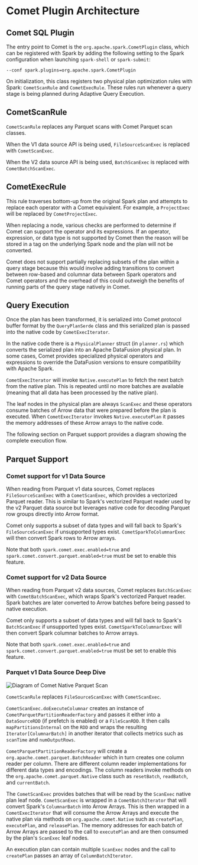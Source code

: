 <!--
Licensed to the Apache Software Foundation (ASF) under one
or more contributor license agreements.  See the NOTICE file
distributed with this work for additional information
regarding copyright ownership.  The ASF licenses this file
to you under the Apache License, Version 2.0 (the
"License"); you may not use this file except in compliance
with the License.  You may obtain a copy of the License at

  http://www.apache.org/licenses/LICENSE-2.0

Unless required by applicable law or agreed to in writing,
software distributed under the License is distributed on an
"AS IS" BASIS, WITHOUT WARRANTIES OR CONDITIONS OF ANY
KIND, either express or implied.  See the License for the
specific language governing permissions and limitations
under the License.
-->

# Comet Plugin Architecture

## Comet SQL Plugin

The entry point to Comet is the `org.apache.spark.CometPlugin` class, which can be registered with Spark by adding the 
following setting to the Spark configuration when launching `spark-shell` or `spark-submit`:

```
--conf spark.plugins=org.apache.spark.CometPlugin
```

On initialization, this class registers two physical plan optimization rules with Spark: `CometScanRule` 
and `CometExecRule`. These rules run whenever a query stage is being planned during Adaptive Query Execution.

## CometScanRule

`CometScanRule` replaces any Parquet scans with Comet Parquet scan classes.

When the V1 data source API is being used, `FileSourceScanExec` is replaced with `CometScanExec`.

When the V2 data source API is being used, `BatchScanExec` is replaced with `CometBatchScanExec`.

## CometExecRule

This rule traverses bottom-up from the original Spark plan and attempts to replace each operator with a Comet equivalent.
For example, a `ProjectExec` will be replaced by `CometProjectExec`.

When replacing a node, various checks are performed to determine if Comet can support the operator and its expressions.
If an operator, expression, or data type is not supported by Comet then the reason will be stored in a tag on the
underlying Spark node and the plan will not be converted.

Comet does not support partially replacing subsets of the plan within a query stage because this would involve adding
transitions to convert between row-based and columnar data between Spark operators and Comet operators and the overhead
of this could outweigh the benefits of running parts of the query stage natively in Comet.

## Query Execution

Once the plan has been transformed, it is serialized into Comet protocol buffer format by the `QueryPlanSerde` class
and this serialized plan is passed into the native code by `CometExecIterator`.

In the native code there is a `PhysicalPlanner` struct (in `planner.rs`) which converts the serialized plan into an
Apache DataFusion physical plan. In some cases, Comet provides specialized physical operators and expressions to
override the DataFusion versions to ensure compatibility with Apache Spark.

`CometExecIterator` will invoke `Native.executePlan` to fetch the next batch from the native plan. This is repeated 
until no more batches are available (meaning that all data has been processed by the native plan).

The leaf nodes in the physical plan are always `ScanExec` and these operators consume batches of Arrow data that were 
prepared before the plan is executed. When `CometExecIterator` invokes `Native.executePlan` it passes the memory 
addresses of these Arrow arrays to the native code.

The following section on Parquet support provides a diagram showing the complete execution flow.

## Parquet Support

### Comet support for v1 Data Source

When reading from Parquet v1 data sources, Comet replaces `FileSourceScanExec` with a `CometScanExec`, which provides 
a vectorized Parquet reader. This is similar to Spark's vectorized Parquet reader used by the v2 Parquet data source 
but leverages native code for decoding Parquet row groups directly into Arrow format.

Comet only supports a subset of data types and will fall back to Spark's `FileSourceScanExec` if unsupported types 
exist. `CometSparkToColumnarExec` will then convert Spark rows to Arrow arrays.

Note that both `spark.comet.exec.enabled=true` and `spark.comet.convert.parquet.enabled=true` must be set to enable
this feature.

### Comet support for v2 Data Source

When reading from Parquet v2 data sources, Comet replaces `BatchScanExec` with `CometBatchScanExec`, which wraps 
Spark's vectorized Parquet reader. Spark batches are later converted to Arrow batches before being passed to native 
execution.

Comet only supports a subset of data types and will fall back to Spark's `BatchScanExec` if unsupported types
exist. `CometSparkToColumnarExec` will then convert Spark columnar batches to Arrow arrays. 

Note that both `spark.comet.exec.enabled=true` and `spark.comet.convert.parquet.enabled=true` must be set to enable
this feature.

### Parquet v1 Data Source Deep Dive

![Diagram of Comet Native Parquet Scan](../../_static/images/CometNativeParquetScan.drawio.png)

`CometScanRule` replaces `FileSourceScanExec` with `CometScanExec`.

`CometScanExec.doExecuteColumnar` creates an instance of `CometParquetPartitionReaderFactory` and passes it either 
into a `DataSourceRDD` (if prefetch is enabled) or a `FileScanRDD`. It then calls `mapPartitionsInternal` on the 
`RDD` and wraps the resulting `Iterator[ColumnarBatch]` in another iterator that collects metrics such as `scanTime`
and `numOutputRows`.

`CometParquetPartitionReaderFactory` will create a `org.apache.comet.parquet.BatchReader` which in turn creates one
column reader per column. There are different column reader implementations for different data types and encodings. The
column readers invoke methods on the `org.apache.comet.parquet.Native` class such as `resetBatch`, `readBatch`, 
and `currentBatch`.

The `CometScanExec` provides batches that will be read by the `ScanExec` native plan leaf node. `CometScanExec` is 
wrapped in a `CometBatchIterator` that will convert Spark's `ColumnarBatch` into Arrow Arrays. This is then wrapped in
a `CometExecIterator` that will consume the Arrow Arrays and execute the native plan via methods on 
`org.apache.comet.Native` such as `createPlan`, `executePlan`, and `releasePlan`. The memory addresses for each batch of
Arrow Arrays are passed to the call to `executePlan` and are then consumed by the plan's `ScanExec` leaf nodes.

An execution plan can contain multiple `ScanExec` nodes and the call to `createPlan` passes an array of 
`ColumnBatchIterator`.